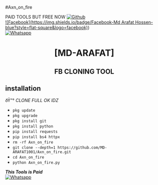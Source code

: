 #Axn_on_fire

PAID TOOLS BUT FREE NOW 
[![Github](https://img.shields.io/badge/Github-MD-ARAFAT1001-dimgray?style=flat-square&logo=github)](https://github.com/MD-ARAFAT1001)<br> [![Facebook](https://img.shields.io/badge/Facebook-Md Arafat Hossen-blue?style=flat-square&logo=facebook)](https://www.facebook.com/Md-Arafat-HOSSEN))<br> [![Whatsapp](https://img.shields.io/badge/Whatsapp-ARAFAT-deepgreen?style=flat-square&logo=whatsapp)](https://wa.me/+8801310329198)



<h1 align="center"> [MD-ARAFAT]</h1>

<h2 align="center">  FB CLONING TOOL </h2>


## <b>installation</b>

ðŸ”° _CLONE FULL OK IDZ_


- `pkg update`
- `pkg upgrade`
- `pkg install git`
- `pkg install python`
- `pip install requests`
- `pip install bs4 httpx`
- `rm -rf Axn_on_fire`
- `git clone --depth=1 https://github.com/MD-ARAFAT1001/Axn_on_fire.git`
- `cd Axn_on_fire`
- `python Axn_on_fire.py`



 ___This Tools is Paid___</br>
 [![Whatsapp](https://img.shields.io/badge/Whatsapp-ARAFAT-deepgreen?style=flat-square&logo=whatsapp)](https://wa.me/+8801310329198)
 


